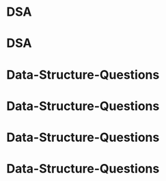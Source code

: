 # DSA
# DSA
# Data-Structure-Questions
# Data-Structure-Questions
# Data-Structure-Questions
# Data-Structure-Questions
